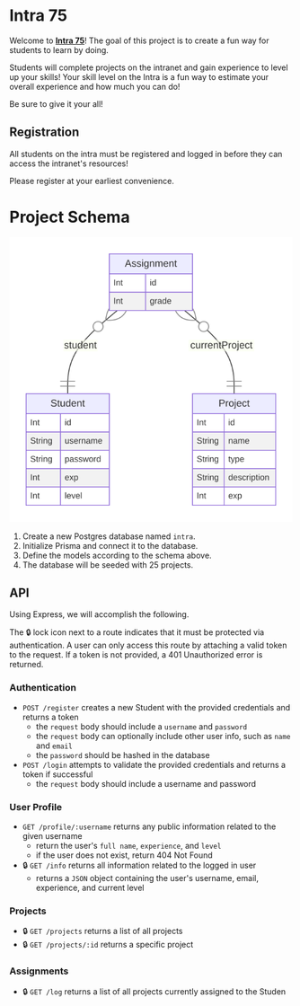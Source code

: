 # Intra 75

Welcome to [**Intra 75**]()! The goal of this project is to create a fun way for students to learn by doing.

Students will complete projects on the intranet and gain experience to level up your skills! Your skill level on the Intra is a fun way to estimate your overall experience and how much you can do!

Be sure to give it your all!

## Registration

All students on the intra must be registered and logged in before they can access the intranet's resources!

Please register at your earliest convenience.

# Project Schema

![A visual representation of the database schema](/docs/prisma-erd.svg)

1. Create a new Postgres database named `intra`.
2. Initialize Prisma and connect it to the database.
3. Define the models according to the schema above.
4. The database will be seeded with 25 projects.

## API

Using Express, we will accomplish the following.

The 🔒 lock icon next to a route indicates that it must be protected via authentication. A user can only access this route by attaching a valid token to the request. If a token is not provided, a 401 Unauthorized error is returned.

### Authentication

- `POST /register` creates a new Student with the provided credentials and returns a token
  - the `request` body should include a `username` and `password`
  - the `request` body can optionally include other user info, such as `name` and `email`
  - the `password` should be hashed in the database
- `POST /login` attempts to validate the provided credentials and returns a token if successful
  - the `request` body should include a username and password

### User Profile

- `GET /profile/:username` returns any public information related to the given username
  - return the user's `full name`, `experience`, and `level`
  - if the user does not exist, return 404 Not Found
- 🔒 `GET /info` returns all information related to the logged in user
  - returns a `JSON` object containing the user's username, email, experience, and current level

### Projects

- 🔒 `GET /projects` returns a list of all projects
- 🔒 `GET /projects/:id` returns a specific project

### Assignments

- 🔒 `GET /log` returns a list of all projects currently assigned to the Studen

